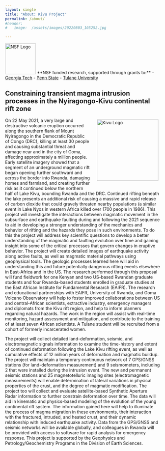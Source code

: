 ```yaml
---
layout: single
title: "About: Kivu Project"
permalink: /about/
#header:
#   image:  /assets/images/20220803_105252.jpg

---
```


<style>  
.padLeft {
    width: 200px;
    padding: 5px 5px 20px 20px;
}
</style>

<img src="/KIVU/assets/images/logos/NSF_4Color_vector_Logo.png" alt="NSF Logo" width="100" >
**NSF funded research, supported through grants to:**
- <a href="https://www.nsf.gov/awardsearch/showAward?AWD_ID=2150965">Georgia Tech</a>
- <a href="https://www.nsf.gov/awardsearch/showAward?AWD_ID=2151005">Penn State</a>
- <a href="https://www.nsf.gov/awardsearch/showAward?AWD_ID=2151594">Tulane University</a>


## Constraining transient magma intrusion processes in the Nyiragongo-Kivu continental rift zone

<img src="/KIVU/assets/images/logos/KivuLogo.png" alt="Kivu Logo" class="padLeft" align="right">
On 22 May 2021, a very large and destructive volcanic eruption occurred along the southern flank of Mount Nyiragongo in the Democratic Republic of Congo (DRC), killing at least 30 people and causing substantial threat and damage near and in the city of Goma, affecting approximately a million people. Early satellite imagery showed that a segment of an underground magmatic rift began opening further southward and across the border into Rwanda, damaging homes and farmland, and creating further risk as it continued below the northern half of Lake Kivu, bounding Rwanda and the DRC. Continued rifting beneath the lake presents an additional risk of causing a massive and rapid release of carbon dioxide that could gravely threaten nearby populations (a similar event in Lake Nyos in western Africa killed over 1700 people in 1986). This project will investigate the interactions between magmatic movement in the subsurface and earthquake faulting during and following the 2021 sequence to aid in developing a stronger understanding of the mechanics and behavior of rifting and the hazards they pose in such environments. To do this the project will address key scientific questions to develop a better understanding of the magmatic and faulting evolution over time and gaining insight into some of the critical processes that govern changes in eruptive behavior. The project will create detailed images of earthquake activity along active faults, as well as magmatic material pathways using geophysical tools. The geologic processes learned here will aid in understanding this and future potentially dangerous rifting events elsewhere in East-Africa and in the US. The research performed through this proposal will fund fieldwork for one Kenyan and two US-based Rwandan graduate students and four Rwanda-based students enrolled in graduate studies at the East African Institute for Fundamental Research (EAIFR). The research and educational partnerships with EAIFR, University of Rwanda, and Goma Volcano Observatory will help to foster improved collaborations between US and central-African scientists, extractive industry, emergency managers and diplomats from the Kivu rift region, and help to inform planners regarding natural hazards. The work in the region will assist with real-time monitoring, hazard assessment and mitigation, and contribute to the training of at least seven African scientists. A Tulane student will be recruited from a cohort of formerly incarcerated women.

The project will collect detailed land-deformation, seismic, and electromagnetic signals information to examine the time-history and extent of continued deformation following the Lake Kivu rifting event, as well as cumulative effects of 12 million years of deformation and magmatic buildup. The project will maintain a temporary continuous network of 7 GPS/GNSS stations (for land-deformation measurement) and 9 seismometers, including 2 that were installed during the intrusion event. The new and permanent seismic stations and 25 magnetotelluric imaging sites (electromagnetic measurements) will enable determination of lateral variations in physical properties of the crust, and the degree of magmatic modification. The project too will collect and evaluate satellite-based Synthetic Aperture Radar information to further constrain deformation over time. The data will aid in kinematic and physics-based modeling of the evolution of the young continental rift system. The information gained here will help to illuminate the process of magma migration in these environments, their interaction with the fractured, intruded, and heated crust, and their dynamic relationship with induced earthquake activity. Data from the GPS/GNSS and seismic networks will be available globally, and colleagues in Rwanda will be provided with access to software for rapid analysis for emergency response. This project is supported by the Geophysics and Petrology/Geochemistry Programs in the Division of Earth Sciences.
